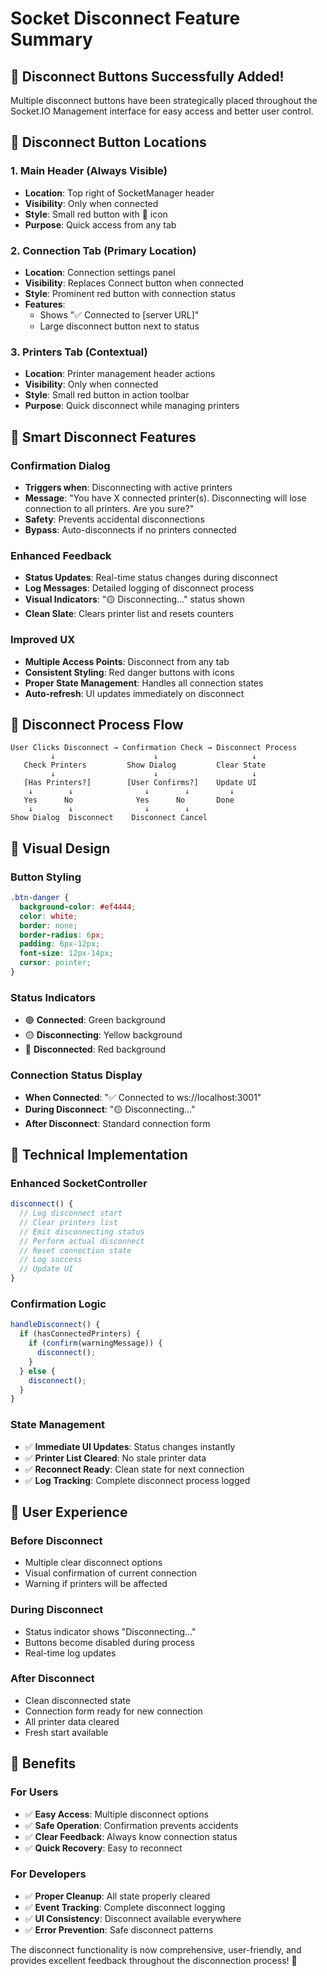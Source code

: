 # Socket Disconnect Feature Summary

## 🔌 **Disconnect Buttons Successfully Added!**

Multiple disconnect buttons have been strategically placed throughout the Socket.IO Management interface for easy access and better user control.

## 📍 **Disconnect Button Locations**

### **1. Main Header (Always Visible)**
- **Location**: Top right of SocketManager header
- **Visibility**: Only when connected
- **Style**: Small red button with 🔌 icon
- **Purpose**: Quick access from any tab

### **2. Connection Tab (Primary Location)**
- **Location**: Connection settings panel
- **Visibility**: Replaces Connect button when connected
- **Style**: Prominent red button with connection status
- **Features**: 
  - Shows "✅ Connected to [server URL]"
  - Large disconnect button next to status

### **3. Printers Tab (Contextual)**
- **Location**: Printer management header actions
- **Visibility**: Only when connected
- **Style**: Small red button in action toolbar
- **Purpose**: Quick disconnect while managing printers

## 🔔 **Smart Disconnect Features**

### **Confirmation Dialog**
- **Triggers when**: Disconnecting with active printers
- **Message**: "You have X connected printer(s). Disconnecting will lose connection to all printers. Are you sure?"
- **Safety**: Prevents accidental disconnections
- **Bypass**: Auto-disconnects if no printers connected

### **Enhanced Feedback**
- **Status Updates**: Real-time status changes during disconnect
- **Log Messages**: Detailed logging of disconnect process
- **Visual Indicators**: "🟡 Disconnecting..." status shown
- **Clean Slate**: Clears printer list and resets counters

### **Improved UX**
- **Multiple Access Points**: Disconnect from any tab
- **Consistent Styling**: Red danger buttons with icons
- **Proper State Management**: Handles all connection states
- **Auto-refresh**: UI updates immediately on disconnect

## 🎯 **Disconnect Process Flow**

```
User Clicks Disconnect → Confirmation Check → Disconnect Process
         ↓                      ↓                     ↓
   Check Printers         Show Dialog         Clear State
         ↓                      ↓                     ↓
   [Has Printers?]        [User Confirms?]    Update UI
    ↓        ↓                ↓        ↓         ↓
   Yes      No              Yes      No       Done
    ↓        ↓                ↓        ↓
Show Dialog  Disconnect    Disconnect Cancel
```

## 🎨 **Visual Design**

### **Button Styling**
```css
.btn-danger {
  background-color: #ef4444;
  color: white;
  border: none;
  border-radius: 6px;
  padding: 6px-12px;
  font-size: 12px-14px;
  cursor: pointer;
}
```

### **Status Indicators**
- 🟢 **Connected**: Green background
- 🟡 **Disconnecting**: Yellow background  
- 🔴 **Disconnected**: Red background

### **Connection Status Display**
- **When Connected**: "✅ Connected to ws://localhost:3001"
- **During Disconnect**: "🟡 Disconnecting..."
- **After Disconnect**: Standard connection form

## 🔧 **Technical Implementation**

### **Enhanced SocketController**
```javascript
disconnect() {
  // Log disconnect start
  // Clear printers list
  // Emit disconnecting status
  // Perform actual disconnect
  // Reset connection state
  // Log success
  // Update UI
}
```

### **Confirmation Logic**
```javascript
handleDisconnect() {
  if (hasConnectedPrinters) {
    if (confirm(warningMessage)) {
      disconnect();
    }
  } else {
    disconnect();
  }
}
```

### **State Management**
- ✅ **Immediate UI Updates**: Status changes instantly
- ✅ **Printer List Cleared**: No stale printer data
- ✅ **Reconnect Ready**: Clean state for next connection
- ✅ **Log Tracking**: Complete disconnect process logged

## 📱 **User Experience**

### **Before Disconnect**
- Multiple clear disconnect options
- Visual confirmation of current connection
- Warning if printers will be affected

### **During Disconnect**
- Status indicator shows "Disconnecting..."
- Buttons become disabled during process
- Real-time log updates

### **After Disconnect**
- Clean disconnected state
- Connection form ready for new connection
- All printer data cleared
- Fresh start available

## 🚀 **Benefits**

### **For Users**
- ✅ **Easy Access**: Multiple disconnect options
- ✅ **Safe Operation**: Confirmation prevents accidents  
- ✅ **Clear Feedback**: Always know connection status
- ✅ **Quick Recovery**: Easy to reconnect

### **For Developers**
- ✅ **Proper Cleanup**: All state properly cleared
- ✅ **Event Tracking**: Complete disconnect logging
- ✅ **UI Consistency**: Disconnect available everywhere
- ✅ **Error Prevention**: Safe disconnect patterns

The disconnect functionality is now comprehensive, user-friendly, and provides excellent feedback throughout the disconnection process! 🎉